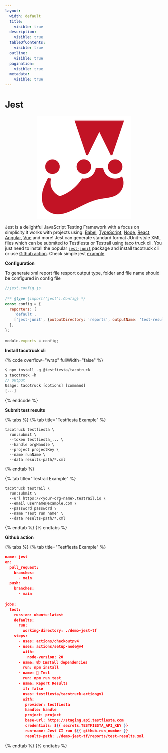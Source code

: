 ```yaml
---
layout:
  width: default
  title:
    visible: true
  description:
    visible: true
  tableOfContents:
    visible: true
  outline:
    visible: true
  pagination:
    visible: true
  metadata:
    visible: true
---
```


# Jest

<div align="center" data-full-width="false"><figure><img src="../../../.gitbook/assets/jest-js-icon (1).svg" alt="" width="299"><figcaption></figcaption></figure></div>

Jest is a delightful JavaScript Testing Framework with a focus on simplicity.It works with projects using: [Babel](https://babeljs.io/), [TypeScript](https://www.typescriptlang.org/), [Node](https://nodejs.org/), [React](https://reactjs.org/), [Angular](https://angular.io/), [Vue](https://vuejs.org/) and more! Jest can generate standard format JUnit-style XML files which can be submited to Testfiesta or Testrail using taco truck cli. You just need to install the popular [`jest-junit`](https://www.npmjs.com/package/jest-junit) package and install tacotruck cli or use [Github action](https://github.com/testfiesta/tacotruck-action). Check simple jest [example](https://github.com/testfiesta/tacotruck-examples/tree/main/demo-jest-tf)

**Configuration**

To generate xml report file  resport  output type,  folder and file name should be configured in config file

```javascript
//jest.config.js

/** @type {import('jest').Config} */
const config = {
  reporters: [
    'default',
    ['jest-junit', {outputDirectory: 'reports', outputName: 'test-results.xml'}],
  ],
};

module.exports = config;
```

**Install tacotruck cli**

{% code overflow="wrap" fullWidth="false" %}
```javascript
$ npm install -g @testfiesta/tacotruck
$ tacotruck -h
// output
Usage: tacotruck [options] [command]
[...]
```
{% endcode %}

**Submit test results**

{% tabs %}
{% tab title="Testfiesta Example" %}
```
tacotruck testfiesta \
  run:submit \
  --token testfiesta_... \
  --handle orgHandle \
  --project projectKey \
  --name runName \
  --data results-path/*.xml
```
{% endtab %}

{% tab title="Testrail Example" %}
```
tacotruck testrail \
  run:submit \
  --url https://<your-org-name>.testrail.io \
  --email username@example.com \
  --password password \
  --name "Test run name" \
  --data results-path/*.xml
```
{% endtab %}
{% endtabs %}

**Github action**

{% tabs %}
{% tab title="Testfiesta Example" %}
```json
name: jest
on:
  pull_request:
    branches:
      - main
  push:
    branches:
      - main

jobs:
  test:
    runs-on: ubuntu-latest
    defaults:
      run:
        working-directory: ./demo-jest-tf
    steps:
      - uses: actions/checkout@v4
      - uses: actions/setup-node@v4
        with:
          node-version: 20
      - name: 📦 Install dependencies
        run: npm install
      - name: 🧪 Test
        run: npm run test
      - name: Report Results
        if: false
        uses: testfiesta/tacotruck-action@v1
        with:
         provider: testfiesta
         handle: handle
         project: project
         base-url: https://staging.api.testfiesta.com
         credentials: ${{ secrets.TESTFIESTA_API_KEY }}
         run-name: Jest CI run ${{ github.run_number }}
         results-path: ./demo-jest-tf/reports/test-results.xml
```
{% endtab %}
{% endtabs %}
